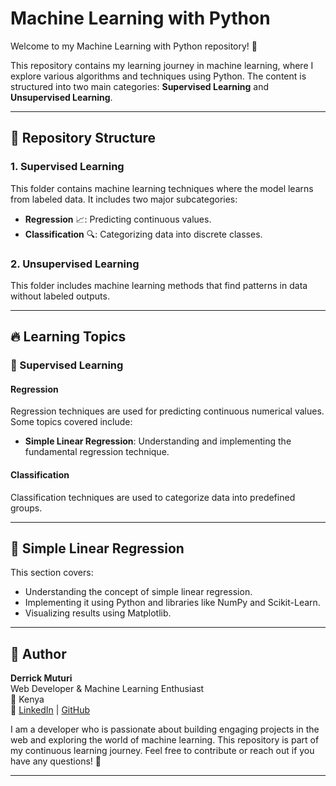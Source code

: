 # Machine Learning with Python

Welcome to my Machine Learning with Python repository! 🚀

This repository contains my learning journey in machine learning, where I explore various algorithms and techniques using Python. The content is structured into two main categories: **Supervised Learning** and **Unsupervised Learning**.

---

## 📁 Repository Structure

### 1. Supervised Learning
This folder contains machine learning techniques where the model learns from labeled data. It includes two major subcategories:
- **Regression** 📈: Predicting continuous values.
- **Classification** 🔍: Categorizing data into discrete classes.

### 2. Unsupervised Learning
This folder includes machine learning methods that find patterns in data without labeled outputs.

---

## 🔥 Learning Topics
### 📂 Supervised Learning
#### Regression
Regression techniques are used for predicting continuous numerical values. Some topics covered include:
- **Simple Linear Regression**: Understanding and implementing the fundamental regression technique.

#### Classification
Classification techniques are used to categorize data into predefined groups.

---

## 📂 Simple Linear Regression
This section covers:
- Understanding the concept of simple linear regression.
- Implementing it using Python and libraries like NumPy and Scikit-Learn.
- Visualizing results using Matplotlib.

---

## 👤 Author

**Derrick Muturi**  
Web Developer & Machine Learning Enthusiast  
📍 Kenya  
🔗 [LinkedIn](https://www.linkedin.com/in/derrick-muturi) | [GitHub](https://github.com/yourgithubprofile)

I am a developer who is passionate about building engaging projects in the web and exploring the world of machine learning. This repository is part of my continuous learning journey. Feel free to contribute or reach out if you have any questions! 🚀

---
